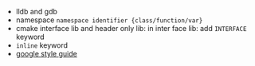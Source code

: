 - lldb and gdb
- namespace
    `namespace identifier {class/function/var}`
- cmake interface lib and header only lib:
    in inter face lib: add `INTERFACE` keyword
- `inline` keyword
- [google style guide](https://google.github.io/styleguide/cppguide.html#General_Naming_Rules)
